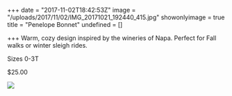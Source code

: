+++
date = "2017-11-02T18:42:53Z"
image = "/uploads/2017/11/02/IMG_20171021_192440_415.jpg"
showonlyimage = true
title = "Penelope Bonnet"
undefined = []

+++
Warm, cozy design inspired by the wineries of Napa. Perfect for Fall walks or winter sleigh rides.

Sizes 0-3T

$25.00

![](/uploads/2017/11/02/IMG_20171021_192440_415.jpg)